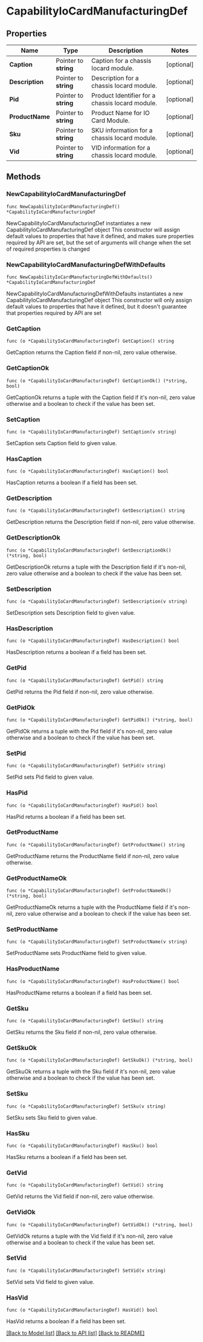 # CapabilityIoCardManufacturingDef

## Properties

Name | Type | Description | Notes
------------ | ------------- | ------------- | -------------
**Caption** | Pointer to **string** | Caption for a chassis Iocard module. | [optional] 
**Description** | Pointer to **string** | Description for a chassis Iocard module. | [optional] 
**Pid** | Pointer to **string** | Product Identifier for a chassis Iocard module. | [optional] 
**ProductName** | Pointer to **string** | Product Name for IO Card Module. | [optional] 
**Sku** | Pointer to **string** | SKU information for a chassis Iocard module. | [optional] 
**Vid** | Pointer to **string** | VID information for a chassis Iocard module. | [optional] 

## Methods

### NewCapabilityIoCardManufacturingDef

`func NewCapabilityIoCardManufacturingDef() *CapabilityIoCardManufacturingDef`

NewCapabilityIoCardManufacturingDef instantiates a new CapabilityIoCardManufacturingDef object
This constructor will assign default values to properties that have it defined,
and makes sure properties required by API are set, but the set of arguments
will change when the set of required properties is changed

### NewCapabilityIoCardManufacturingDefWithDefaults

`func NewCapabilityIoCardManufacturingDefWithDefaults() *CapabilityIoCardManufacturingDef`

NewCapabilityIoCardManufacturingDefWithDefaults instantiates a new CapabilityIoCardManufacturingDef object
This constructor will only assign default values to properties that have it defined,
but it doesn't guarantee that properties required by API are set

### GetCaption

`func (o *CapabilityIoCardManufacturingDef) GetCaption() string`

GetCaption returns the Caption field if non-nil, zero value otherwise.

### GetCaptionOk

`func (o *CapabilityIoCardManufacturingDef) GetCaptionOk() (*string, bool)`

GetCaptionOk returns a tuple with the Caption field if it's non-nil, zero value otherwise
and a boolean to check if the value has been set.

### SetCaption

`func (o *CapabilityIoCardManufacturingDef) SetCaption(v string)`

SetCaption sets Caption field to given value.

### HasCaption

`func (o *CapabilityIoCardManufacturingDef) HasCaption() bool`

HasCaption returns a boolean if a field has been set.

### GetDescription

`func (o *CapabilityIoCardManufacturingDef) GetDescription() string`

GetDescription returns the Description field if non-nil, zero value otherwise.

### GetDescriptionOk

`func (o *CapabilityIoCardManufacturingDef) GetDescriptionOk() (*string, bool)`

GetDescriptionOk returns a tuple with the Description field if it's non-nil, zero value otherwise
and a boolean to check if the value has been set.

### SetDescription

`func (o *CapabilityIoCardManufacturingDef) SetDescription(v string)`

SetDescription sets Description field to given value.

### HasDescription

`func (o *CapabilityIoCardManufacturingDef) HasDescription() bool`

HasDescription returns a boolean if a field has been set.

### GetPid

`func (o *CapabilityIoCardManufacturingDef) GetPid() string`

GetPid returns the Pid field if non-nil, zero value otherwise.

### GetPidOk

`func (o *CapabilityIoCardManufacturingDef) GetPidOk() (*string, bool)`

GetPidOk returns a tuple with the Pid field if it's non-nil, zero value otherwise
and a boolean to check if the value has been set.

### SetPid

`func (o *CapabilityIoCardManufacturingDef) SetPid(v string)`

SetPid sets Pid field to given value.

### HasPid

`func (o *CapabilityIoCardManufacturingDef) HasPid() bool`

HasPid returns a boolean if a field has been set.

### GetProductName

`func (o *CapabilityIoCardManufacturingDef) GetProductName() string`

GetProductName returns the ProductName field if non-nil, zero value otherwise.

### GetProductNameOk

`func (o *CapabilityIoCardManufacturingDef) GetProductNameOk() (*string, bool)`

GetProductNameOk returns a tuple with the ProductName field if it's non-nil, zero value otherwise
and a boolean to check if the value has been set.

### SetProductName

`func (o *CapabilityIoCardManufacturingDef) SetProductName(v string)`

SetProductName sets ProductName field to given value.

### HasProductName

`func (o *CapabilityIoCardManufacturingDef) HasProductName() bool`

HasProductName returns a boolean if a field has been set.

### GetSku

`func (o *CapabilityIoCardManufacturingDef) GetSku() string`

GetSku returns the Sku field if non-nil, zero value otherwise.

### GetSkuOk

`func (o *CapabilityIoCardManufacturingDef) GetSkuOk() (*string, bool)`

GetSkuOk returns a tuple with the Sku field if it's non-nil, zero value otherwise
and a boolean to check if the value has been set.

### SetSku

`func (o *CapabilityIoCardManufacturingDef) SetSku(v string)`

SetSku sets Sku field to given value.

### HasSku

`func (o *CapabilityIoCardManufacturingDef) HasSku() bool`

HasSku returns a boolean if a field has been set.

### GetVid

`func (o *CapabilityIoCardManufacturingDef) GetVid() string`

GetVid returns the Vid field if non-nil, zero value otherwise.

### GetVidOk

`func (o *CapabilityIoCardManufacturingDef) GetVidOk() (*string, bool)`

GetVidOk returns a tuple with the Vid field if it's non-nil, zero value otherwise
and a boolean to check if the value has been set.

### SetVid

`func (o *CapabilityIoCardManufacturingDef) SetVid(v string)`

SetVid sets Vid field to given value.

### HasVid

`func (o *CapabilityIoCardManufacturingDef) HasVid() bool`

HasVid returns a boolean if a field has been set.


[[Back to Model list]](../README.md#documentation-for-models) [[Back to API list]](../README.md#documentation-for-api-endpoints) [[Back to README]](../README.md)


